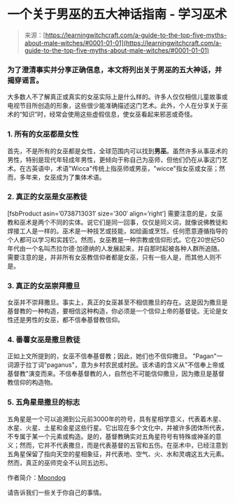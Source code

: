 <!--yml

category: 未分类

date: 2024-06-12 18:16:43

-->

# 一个关于男巫的五大神话指南 - 学习巫术

> 来源：[https://learningwitchcraft.com/a-guide-to-the-top-five-myths-about-male-witches/#0001-01-01](https://learningwitchcraft.com/a-guide-to-the-top-five-myths-about-male-witches/#0001-01-01)

### 为了澄清事实并分享正确信息，本文将列出关于男巫的五大神话，并揭穿谣言。

大多数人不了解真正或真实的女巫实际上是什么样的。许多人仅仅相信儿童故事或电视节目所创造的形象，这些很少能准确描述这门艺术。此外，个人在分享关于巫术的“知识”时，经常会使用这些虚假信息，使女巫看起来邪恶或奇怪。

### 1\. 所有的女巫都是女性

首先，不是所有的女巫都是女性，全球范围内可以找到**男巫**。虽然许多从事巫术的男性，特别是现代年轻成年男性，更倾向于称自己为巫师，但他们仍在从事这门艺术。在古英语中，术语"Wicca"传统上指巫师或男巫，"wicce"指女巫或女巫；然而，多年来，女巫成为了集体术语。

### 2\. 真正的女巫是女巫教徒

[fsbProduct asin=’0738713031′ size=’300′ align=’right’] 需要注意的是，女巫教和巫术是两个不同的实体。说它们是同一回事，仅仅是同义词，就像说佛教徒和焊接工人是一样的。巫术是一种技艺或技能，如绘画或烹饪。任何愿意遵循指导的个人都可以学习和实践它。然而，女巫教是一种宗教或信仰形式。它在20世纪50年代由一个名叫杰拉尔德·加德纳的人发展起来，并自那时起被各种人群所追随。需要注意的是，并非所有女巫教信仰者都是女巫，只有一些人是，而其他人则不是。

### 3\. 真正的女巫崇拜撒旦

女巫并不崇拜撒旦。事实上，真正的女巫甚至不相信撒旦的存在。这是因为撒旦是基督教的一种构造，要相信这种构造，你必须是一个信仰上帝的基督徒。无论是女性还是男性的女巫，都不信奉基督教信仰。

### 4\. 番薯女巫是撒旦教徒

正如上文所提到的，女巫不信奉基督教；因此，她们也不信仰撒旦。 "Pagan"一词源于拉丁词"paganus"，意为乡村农民或村民。该术语的含义从"不信奉上帝或基督教"演变而来。不信奉基督教的人，自然也不可能信仰撒旦，因为撒旦是基督教信仰的构造物。

### 5\. 五角星是撒旦的标志

五角星是一个可以追溯到公元前3000年的符号，具有星相学意义，代表着木星、水星、火星、土星和金星这些行星。它出现在多个文化中，并被许多团体所代表，不专属于某一个元素或构造。是的，基督教确实对五角星符号有特殊或神圣的意义；然而，它并不代表撒旦，而是代表基督的五官和五伤。在巫术中，已经注意到五角星保留了指向天空的星相象征，并代表地、空气、火、水和灵魂这五大元素。然而，真正的巫师完全不认同五边形。

作者简介：[Moondog](https://learningwitchcraft.com/profile/?tthayer/)

请告诉我们一些关于你自己的事情。
